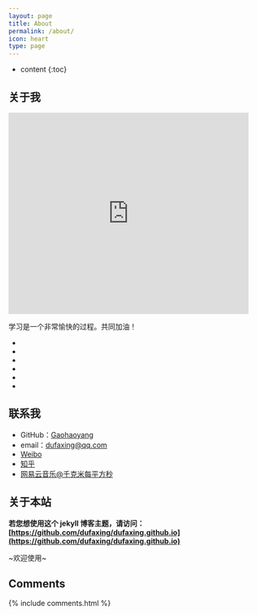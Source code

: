 ```yaml
---
layout: page
title: About
permalink: /about/
icon: heart
type: page
---
```


* content
{:toc}

## 关于我

<iframe src="http://ww1.sinaimg.cn/mw690/e4439297gw1ek1gfzwu0qj20d40b0gmd.jpg" style="border: 0;height: 396px;width: 472px;overflow: hidden;" frameBorder="0"></iframe>



学习是一个非常愉快的过程。共同加油！

* 
* 
* 
* 
* 
* 

## 联系我

* GitHub：[Gaohaoyang](https://github.com/dufaxing)
* email：dufaxing@qq.com
* [Weibo](http://weibo.com/3829633687)
* [知乎](https://www.zhihu.com/people/hyicl)
* [网易云音乐@千克米每平方秒](http://music.163.com/)

## 关于本站

**若您想使用这个 jekyll 博客主题，请访问：[https://github.com/dufaxing/dufaxing.github.io](https://github.com/dufaxing/dufaxing.github.io)**

~欢迎使用~







## Comments

{% include comments.html %}
